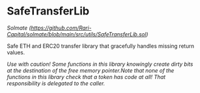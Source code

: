 # SafeTransferLib

*Solmate (https://github.com/Rari-Capital/solmate/blob/main/src/utils/SafeTransferLib.sol)*



Safe ETH and ERC20 transfer library that gracefully handles missing return values.

*Use with caution! Some functions in this library knowingly create dirty bits at the destination of the free memory pointer.Note that none of the functions in this library check that a token has code at all! That responsibility is delegated to the caller.*



